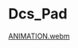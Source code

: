 # Dcs_Pad







[ANIMATION.webm](https://github.com/user-attachments/assets/f4643310-f5c0-4364-adad-6bed1c14704e)
